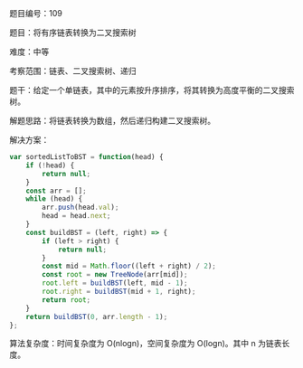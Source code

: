 题目编号：109

题目：将有序链表转换为二叉搜索树

难度：中等

考察范围：链表、二叉搜索树、递归

题干：给定一个单链表，其中的元素按升序排序，将其转换为高度平衡的二叉搜索树。

解题思路：将链表转换为数组，然后递归构建二叉搜索树。

解决方案：

```javascript
var sortedListToBST = function(head) {
    if (!head) {
        return null;
    }
    const arr = [];
    while (head) {
        arr.push(head.val);
        head = head.next;
    }
    const buildBST = (left, right) => {
        if (left > right) {
            return null;
        }
        const mid = Math.floor((left + right) / 2);
        const root = new TreeNode(arr[mid]);
        root.left = buildBST(left, mid - 1);
        root.right = buildBST(mid + 1, right);
        return root;
    }
    return buildBST(0, arr.length - 1);
};
```

算法复杂度：时间复杂度为 O(nlogn)，空间复杂度为 O(logn)。其中 n 为链表长度。